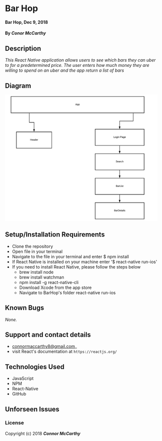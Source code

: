 # Bar Hop

#### Bar Hop, Dec 9, 2018

#### By _**Conor McCarthy**_

## Description

_This React Native application allows users to see which bars they can uber to for a predetermined price. The user enters how much money they are willing to spend on an uber and the app return a list of bars_

## Diagram
![diagram](./diagram.png)

## Setup/Installation Requirements

- Clone the repository
- Open file in your terminal
- Navigate to the file in your terminal and enter \$ npm install
- If React Native is installed on your machine enter '\$ react-native run-ios'
- If you need to install React Native, please follow the steps below
  - brew install node
  - brew install watchman
  - npm install -g react-native-cli
  - Download Xcode from the app store
  - Navigate to BarHop's folder react-native run-ios

## Known Bugs

_None._

## Support and contact details

- connormaccarthy8@gmail.com\_
- visit React's documentation at `https://reactjs.org/`

## Technologies Used

- JavaScript
- NPM
- React-Native
- GitHub

## Unforseen Issues

### License

Copyright (c) 2018 **_Connor McCarthy_**
